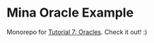 # Mina Oracle Example

Monorepo for [Tutorial 7: Oracles](https://docs.minaprotocol.com/zkapps/tutorials/oracle). Check it out! :)
